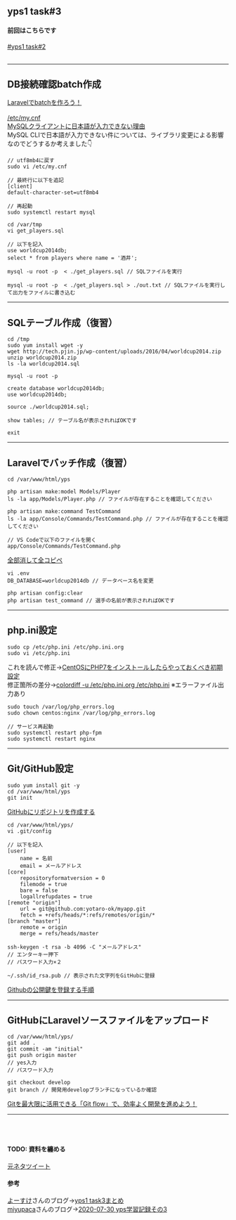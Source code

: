 ## yps1 task#3

#### 前回はこちらです
[#yps1 task#2](https://github.com/yotaro-ok/yps/blob/master/task_2.md)
<br>
<br>

***

## DB接続確認batch作成

[Laravelでbatchを作ろう！](https://twitter.com/yotaro__ok/status/1286722000291942400)
<br>
<br>
[/etc/my.cnf](https://github.com/yotaro-ok/yps/issues/3#issuecomment-663870888)
<br>
[MySQLクライアントに日本語が入力できない理由](https://developer.suzna.com/entry/2018/04/23/103928)
<br>
MySQL CLIで日本語が入力できない件については、ライブラリ変更による影響なのでどうするか考えました👇

```
// utf8mb4に戻す
sudo vi /etc/my.cnf

// 最終行に以下を追記
[client]
default-character-set=utf8mb4

// 再起動
sudo systemctl restart mysql
```

```
cd /var/tmp
vi get_players.sql

// 以下を記入
use worldcup2014db;
select * from players where name = '酒井';
```

```
mysql -u root -p  < ./get_players.sql // SQLファイルを実行
```
```
mysql -u root -p  < ./get_players.sql > ./out.txt // SQLファイルを実行して出力をファイルに書き込む
```

***

## SQLテーブル作成（復習）

```
cd /tmp
sudo yum install wget -y
wget http://tech.pjin.jp/wp-content/uploads/2016/04/worldcup2014.zip
unzip worldcup2014.zip
ls -la worldcup2014.sql
```

```
mysql -u root -p

create database worldcup2014db;
use worldcup2014db;

source ./worldcup2014.sql;

show tables; // テーブル名が表示されればOKです

exit
```

***

## Laravelでバッチ作成（復習）

```
cd /var/www/html/yps

php artisan make:model Models/Player
ls -la app/Models/Player.php // ファイルが存在することを確認してください

php artisan make:command TestCommand
ls -la app/Console/Commands/TestCommand.php // ファイルが存在することを確認してください
```

```
// VS Codeで以下のファイルを開く
app/Console/Commands/TestCommand.php
```

[全部消して全コピペ](https://github.com/yotaro-ok/yps/issues/3#issuecomment-663672640)

```
vi .env
DB_DATABASE=worldcup2014db // データベース名を変更
```

```
php artisan config:clear
php artisan test_command // 選手の名前が表示されればOKです
```

***

## php.ini設定

```
sudo cp /etc/php.ini /etc/php.ini.org
sudo vi /etc/php.ini
```

これを読んで修正→[CentOSにPHP7をインストールしたらやっておくべき初期設定](https://affiwork.net/php-settings/)
<br>
修正箇所の差分→[colordiff -u /etc/php.ini.org /etc/php.ini](https://github.com/yotaro-ok/yps/issues/5#issuecomment-667203978)
※エラーファイル出力あり

```
sudo touch /var/log/php_errors.log
sudo chown centos:nginx /var/log/php_errors.log

// サービス再起動
sudo systemctl restart php-fpm
sudo systemctl restart nginx
```

***

## Git/GitHub設定

```
sudo yum install git -y
cd /var/www/html/yps
git init
```

[GitHubにリポジトリを作成する](https://docs.github.com/ja/github/getting-started-with-github/create-a-repo)

```
cd /var/www/html/yps/
vi .git/config

// 以下を記入
[user]
    name = 名前
    email = メールアドレス
[core]
    repositoryformatversion = 0
    filemode = true
    bare = false
    logallrefupdates = true
[remote "origin"]
    url = git@github.com:yotaro-ok/myapp.git
    fetch = +refs/heads/*:refs/remotes/origin/*
[branch "master"]
    remote = origin
    merge = refs/heads/master
```

```
ssh-keygen -t rsa -b 4096 -C "メールアドレス"
// エンターキー押下
// パスワード入力×２
```

```
~/.ssh/id_rsa.pub // 表示された文字列をGitHubに登録
```

[Githubの公開鍵を登録する手順](https://qiita.com/tnatsume00/items/e147662368d02e6416d2)

***

## GitHubにLaravelソースファイルをアップロード

```
cd /var/www/html/yps/
git add .
git commit -am "initial"
git push origin master
// yes入力
// パスワード入力
```

```
git checkout develop
git branch // 開発用developブランチになっているか確認
```

[Gitを最大限に活用できる「Git flow」で、効率よく開発を進めよう！](https://liginc.co.jp/248864)

***

<br>
<br>

#### TODO: 資料を纏める

[元ネタツイート](https://twitter.com/yotaro__ok/status/1289185995875745794)
<br>
#### 参考

[よーすけ](https://twitter.com/yosuke_89)さんのブログ→[yps1 task3まとめ](https://yousuke.hatenadiary.com/entry/2020/08/01/000820)
<br>
[miyupaca](https://twitter.com/miyupacaaa)さんのブログ→[2020-07-30 yps学習記録その3](https://paca-gatsby.netlify.app/2020-07-30/)
